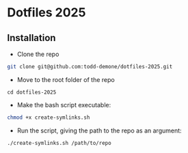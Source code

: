 # Dotfiles 2025

## Installation

- Clone the repo

```bash
git clone git@github.com:todd-demone/dotfiles-2025.git
```

- Move to the root folder of the repo
```
cd dotfiles-2025
```

- Make the bash script executable: 

```bash
chmod +x create-symlinks.sh
```

- Run the script, giving the path to the repo as an argument:

```bash
./create-symlinks.sh /path/to/repo
```
